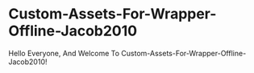 # Custom-Assets-For-Wrapper-Offline-Jacob2010

Hello Everyone, And Welcome To Custom-Assets-For-Wrapper-Offline-Jacob2010!
